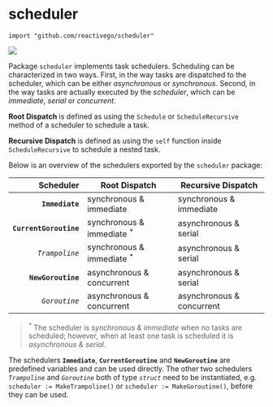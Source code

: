 # scheduler

    import "github.com/reactivego/scheduler"

[![](https://godoc.org/github.com/reactivego/scheduler?status.png)](http://godoc.org/github.com/reactivego/scheduler)

Package `scheduler` implements task schedulers. Scheduling can be characterized in two ways. First, in the way tasks are dispatched to the scheduler, which can be either *asynchronous* or *synchronous*. Second, in the way tasks are actually executed by the *scheduler*, which can be *immediate*, *serial* or *concurrent*.

**Root Dispatch** is defined as using the `Schedule` or `ScheduleRecursive` method of a scheduler to schedule a task.

**Recursive Dispatch** is defined as using the `self` function inside `ScheduleRecursive` to schedule a nested task.

Below is an overview of the schedulers exported by the `scheduler` package:


| Scheduler 			| Root Dispatch			| Recursive Dispatch		|
| ---:      				| ---  						| ---    					|
| **`Immediate`**			| synchronous & immediate 	| synchronous & immediate 	|
| **`CurrentGoroutine`**	| synchronous & immediate <sup>*</sup> 	| asynchronous & serial		|
| *`Trampoline`*				| synchronous & immediate <sup>*</sup> 	| asynchronous & serial		|
| **`NewGoroutine`**		| asynchronous & concurrent	| asynchronous & serial		|
| *`Goroutine`*				| asynchronous & concurrent	| asynchronous & concurrent	|

> <sup>*</sup> The scheduler is *synchronous & immediate* when no tasks are scheduled; however, when at least one task is scheduled it is *asynchronous & serial*.

The schedulers **`Immediate`**, **`CurrentGoroutine`** and **`NewGoroutine`** are predefined variables and can be used directly. The other two schedulers *`Trampoline`* and *`Goroutine`* both of type *`struct`* need to be instantiated, e.g. `scheduler := MakeTrampoline()` or `scheduler := MakeGoroutine()`, before they can be used.

